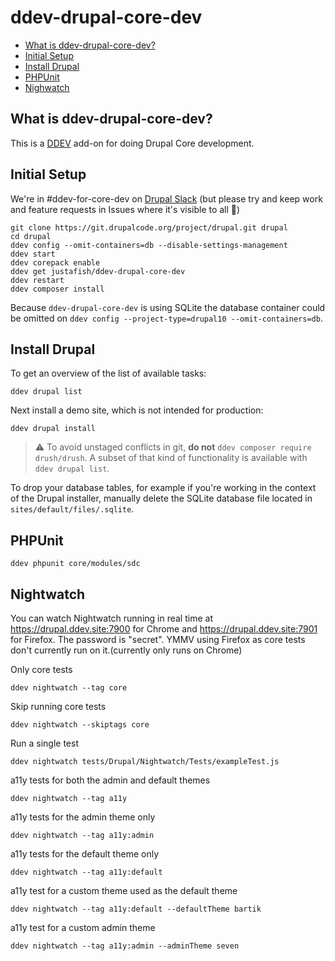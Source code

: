# ddev-drupal-core-dev

* [What is ddev-drupal-core-dev?](#what-is-ddev-drupal-core-dev)
* [Initial Setup](#initial-setup)
* [Install Drupal](#install-drupal)
* [PHPUnit](#phpunit)
* [Nighwatch](#nightwatch)

## What is ddev-drupal-core-dev?
This is a [DDEV](https://github.com/ddev/ddev) add-on for doing Drupal Core development.


## Initial Setup

We're in #ddev-for-core-dev on [Drupal Slack](https://www.drupal.org/community/contributor-guide/reference-information/talk/tools/slack) (but please try and keep work and feature requests in Issues where it's visible to all 🙏)

```
git clone https://git.drupalcode.org/project/drupal.git drupal
cd drupal
ddev config --omit-containers=db --disable-settings-management
ddev start
ddev corepack enable
ddev get justafish/ddev-drupal-core-dev
ddev restart
ddev composer install
````
Because `ddev-drupal-core-dev` is using SQLite the database container could be omitted on `ddev config --project-type=drupal10 --omit-containers=db`.


## Install Drupal

To get an overview of the list of available tasks:

```
ddev drupal list
````

Next install a demo site, which is not intended for production:

````
ddev drupal install
````
> :warning: To avoid unstaged conflicts in git, **do not** `ddev composer require drush/drush`.  A subset of that kind of functionality is available with `ddev drupal list`.

To drop your database tables, for example if you're working in the context of the Drupal installer, manually delete the SQLite database file located in `sites/default/files/.sqlite`.


## PHPUnit

```
ddev phpunit core/modules/sdc
```


## Nightwatch

You can watch Nightwatch running in real time at https://drupal.ddev.site:7900
for Chrome and https://drupal.ddev.site:7901 for Firefox. The password is
"secret". YMMV using Firefox as core tests don't currently run on it.(currently only runs on Chrome)

Only core tests
```
ddev nightwatch --tag core
```

Skip running core tests
```
ddev nightwatch --skiptags core
```

Run a single test
```
ddev nightwatch tests/Drupal/Nightwatch/Tests/exampleTest.js
```

a11y tests for both the admin and default themes
```
ddev nightwatch --tag a11y
```

a11y tests for the admin theme only
```
ddev nightwatch --tag a11y:admin
```

a11y tests for the default theme only
```
ddev nightwatch --tag a11y:default
```

a11y test for a custom theme used as the default theme
```
ddev nightwatch --tag a11y:default --defaultTheme bartik
```

a11y test for a custom admin theme
```
ddev nightwatch --tag a11y:admin --adminTheme seven
```
